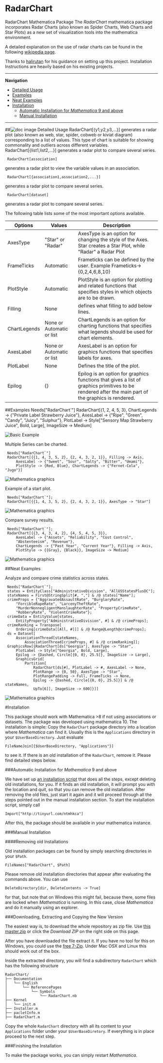 # RadarChart
RadarChart Mathematica Package
The *RadarChart* mathematica package incorporates Radar Charts (also known as Spider Charts, Web Charts and Star Plots) as a new set of visualization tools into the mathematica environment.

A detailed explanation on the use of radar charts can be found in the following [wikipedia page](https://en.wikipedia.org/wiki/Radar_chart).

Thanks to [halirutan](https://github.com/halirutan) for his guidance on setting up this project. Installation Instructions are heavily based on his existing projects.

---
**Navigation**

- [Detailed Usage](#-detailed-usage)
- [Examples](#examples)
- [Neat Examples](#neat-examples)
- [Installation](#installation)
	- [Automatic Installation for *Mathematica* 9 and above](#automatic-installation-for-mathematica-9-and-above)
	- [Manual Installation](#manual-installation)
	
---

##![doc image](http://i.stack.imgur.com/erf8e.png) Detailed Usage
    RadarChart[{y1,y2,y3,...}]
generates a radar plot (also known as web, star, spider, cobweb or kiviat diagram) corresponding to a list of values. This type of chart is suitable for showing commonality and outliers across different variables. 
     RadarChart[{list1,list2,...}]
generates a radar plot to compare several series. 

     RadarChart[association]
generates a radar plot to view the variable values in an association. 

     RadarChart[{association1,association2,...}]
generates a radar plot to compare several series. 

     RadarChart[dataset]
generates a radar plot to compare several series.

The following table lists some of the most important options available.

Options | Values |Description
------------ | ------------- | -------------
AxesType | "Star" or "Radar" | AxesType is an option for changing the style of the Axes. Star creates a Star Plot, while "Radar" a Radar Plot
FrameTicks    | Automatic          |Frameticks can be defined by the user. Example Frameticks->{0,2,4,6,8,10} 
PlotStyle | Automatic | PlotStyle is an option for plotting and related functions that specifies styles in which objects are to be drawn. 
Filling | None | defines what filling to add below lines.
ChartLegends | None or Automatic or list | ChartLegends is an option for charting functions that specifies what legends should be used for chart elements.
AxesLabel | None or Automatic or list | AxesLabel is an option for graphics functions that specifies labels for axes. 
PlotLabel | None | Defines the title of the plot.
Epilog | {} | Epilog is an option for graphics functions that gives a list of graphics primitives to be rendered after the main part of the graphics is rendered.  

##Examples
    Needs["RadarChart`"]
    RadarChart[{1, 2, 4, 5, 3}, 
    ChartLegends -> {"Private Label Strawberry Juice"}, 
    AxesLabel -> {"Ripe", "Green", "Candy", "Juicy", "Sulphur"}, 
    PlotLabel -> Style["Sensory Map Strawberry Juice", Bold, Large], 
    ImageSize -> Medium]
    
![Basic Example](http://i.stack.imgur.com/Opnwp.png)    

Multiple Series can be charted.

     Needs["RadarChart`"]
     RadarChart[{{1, 4, 3, 5, 2}, {2, 4, 3, 2, 1}}, Filling -> Axis, 
         AxesLabel -> {"Sweet", "Sour", "Salty", "Bitter", "Umami"}, 
         PlotStyle -> {Red, Blue}, ChartLegends -> {"Fernet-Cola", "Jugo"}]
![Mathematica graphics](http://i.stack.imgur.com/zvBVd.png)   

Example of a start plot.

     Needs["RadarChart`"];
     RadarChart[{{1, 4, 3, 5, 2}, {2, 4, 3, 2, 1}}, AxesType -> "Star"]

![Mathematica graphics](http://i.stack.imgur.com/umecs.png)

Compare survey results.

     Needs["RadarChart`"];
     RadarChart[{{3, 4, 3, 4, 2}, {4, 5, 4, 5, 3}}, 
         AxesLabel -> {"Assets", "Reliability", "Cost Control", 
         "Abstenteeism", "Revenue"}, 
         ChartLegends -> {"Past Year", "Current Year"}, Filling -> Axis, 
         PlotStyle -> {{Gray}, {Black}}, ImageSize -> Medium]
     
![Mathematica graphics](http://i.stack.imgur.com/WUH8c.png)

##Neat Examples

Analyze and compare crime statistics across states.

     Needs["RadarChart`"];
     states = EntityClass["AdministrativeDivision", "AllUSStatesPlusDC"];
     stateNames = First@StringSplit[#, ","] & /@ states["Name"];
     crimeProps = {"AggravatedAssaultRate", "BurglaryRate", 
         "ForcibleRapeRate", "LarcenyTheftRate", 
         "MurderNonnegligentManslaughterRate", "PropertyCrimeRate", 
         "RobberyRate", "ViolentCrimeRate"};
     crimeData = EntityValue[states, 
         EntityProperty["AdministrativeDivision", #] & /@ crimeProps];
     crimeRanking = Transpose[
         Ordering[crimeData[[All, #]]] & /@ Range@Length@crimeProps];
     ds = Dataset[
         AssociationThread[stateNames, 
             AssociationThread[crimeProps, #] & /@ crimeRanking]];
     GraphicsRow[{RadarChart[ds["Georgia"], AxesType -> "Star", 
         PlotLabel -> Style["Georgia", Bold, Large], 
         Epilog -> {Dashed, Circle[{0, 0}, 25.5]}, ImageSize -> Large], 
         GraphicsGrid[
             Partition[
                 RadarChart[ds[#], PlotLabel -> #, AxesLabel -> None, 
                 PlotRange -> {0, 50}, AxesType -> "Star",
                 PlotRangePadding -> Full, FrameTicks -> None, 
                 Epilog -> {Dashed, Circle[{0, 0}, 25.5]}] & /@ stateNames, 
                 UpTo[6]], ImageSize -> 600]}]]
                 
![Mathematica graphics](http://i.stack.imgur.com/5Vk7j.png)

#Installation

This package should work with Mathematica >8 if not using associations or datasets. The package was developed using mathematica 10.
The installation is simple: Copy the `RadarChart` package directory into a location where *Mathematica* can find it. Usually this is the `Applications` directory in your `$UserBaseDirectory`. Just evaluate

    FileNameJoin[{$UserBaseDirectory, "Applications"}]

to see it. If there is an old installation of the `RadarChart`, remove it. Please find detailed steps below.

###Automatic Installation for *Mathematica* 9 and above

We have set up [an installation script](https://raw.githubusercontent.com/catrasca/RadarChart/master/RadarChart/installer.m) that does all the steps, except deleting old installations, for you. If it finds an old installation, it will prompt you with the location and quit, so that you can remove the old installation. After removing the old files, just start it again and it will proceed through all the steps pointed out in the manual installation section. To start the installation script, simply call

    Import["http://tinyurl.com/ntmhkca"]

After this, the package should be available in your mathematica instance.

###Manual Installation

####Removing old Installations

Old installation packages can be found by simply searching directories in your `$Path`. 

    FileNames["RadarChart", $Path]

Please remove old installation directories that appear after evaluating the commands above. You can use 

    DeleteDirectory[dir, DeleteContents -> True]

for that, but note that on Windows this might fail, because there, some files are locked when *Mathematica* is running. In this case, close *Mathematica* and do it manually using an explorer.

###Downloading, Extracting and Copying the New Version

The easiest way is, to download the whole repository as zip file. Use [this master.zip](https://github.com/catrasca/RadarChart/archive/master.zip) or click the *Download ZIP* on the right side on this page.

After you have downloaded the file extract it. If you have no tool for this on Windows, you could use the [free 7-Zip](http://7-zip.org/). Under Mac OSX and Linux this should work out of the box.

Inside the extracted directory, you will find a subdirectory `RadarChart` which has the following structure

    RadarChart/
    ├── Documentation
    │   └── English
    │       └── ReferencePages
    │           └── Symbols
    │               └── RadarChart.nb
    ├── Kernel
    │   └── init.m
    ├── Installer.m
    ├── pacletInfo.m
    ├── RadarChart.m

Copy the whole `RadarChart` directory with all its content to your `Applications` folder under your `$UserBaseDiretory`. If everything is in place proceed to the next step.

###Finishing the Installation

To make the package works, you can simply restart *Mathematica*.
